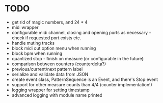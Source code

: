 # TODO
* get rid of magic numbers, and 24 * 4
* midi wrapper
* configurable midi channel, closing and opening ports as necessary - check if requested port exists etc.
* handle muting tracks
* block midi out option menu when running
* block bpm when running
* quantized stop - finish on measure (or configurable in the future)
* comparison between counters (counterdelta?)
* previous/current/next pattern label
* serialize and validate data from JSON
* create event class, PatternSequence is an Event, and there's Stop event
* support for other measure counts than 4/4 (counter implementation!)
* logging wrapper for setting timestamp
* advanced logging with module name printed